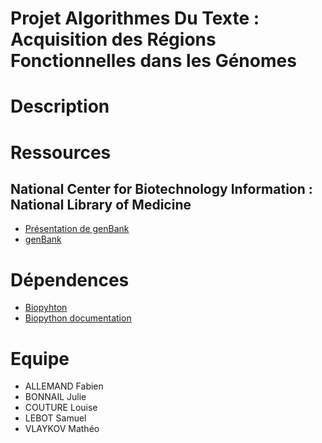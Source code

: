 # Projet Algorithmes Du Texte : Acquisition des Régions Fonctionnelles dans les Génomes

# Description

# Ressources

## National Center for Biotechnology Information : National Library of Medicine

- [Présentation de genBank](https://www.ncbi.nlm.nih.gov/genome/browse#!/overview/)  
- [genBank](https://ftp.ncbi.nlm.nih.gov/genomes/genbank/)  

# Dépendences

- [Biopyhton](https://biopython.org/)  
- [Biopython documentation](http://biopython.org/DIST/docs/tutorial/Tutorial.html#sec168)  

# Equipe

- ALLEMAND Fabien
- BONNAIL Julie
- COUTURE Louise
- LEBOT Samuel
- VLAYKOV Mathéo
